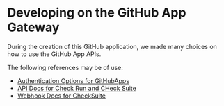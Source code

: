 # Developing on the GitHub App Gateway

During the creation of this GitHub application, we made many choices on how to
use the GitHub App APIs.

The following references may be of use:

- [Authentication Options for GitHubApps](https://developer.github.com/apps/building-github-apps/authentication-options-for-github-apps/#generating-a-private-key)
- [API Docs for Check Run and CHeck Suite](https://developer.github.com/v3/checks/runs/#create-a-check-run)
- [Webhook Docs for CheckSuite](https://developer.github.com/v3/activity/events/types/#checksuiteevent)
